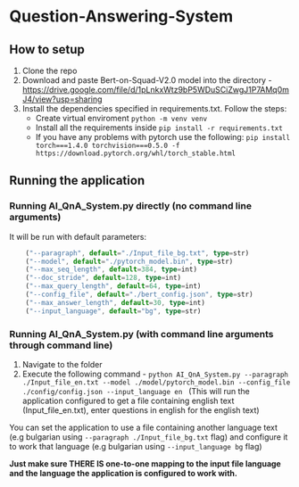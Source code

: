 # Question-Answering-System

## How to setup

1. Clone the repo
2. Download and paste Bert-on-Squad-V2.0 model into the directory - https://drive.google.com/file/d/1pLnkxWtz9bP5WDuSCiZwgJ1P7AMq0mJ4/view?usp=sharing
3. Install the dependencies specified in requirements.txt. Follow the steps:
    -   Create virtual enviroment ```python -m venv venv```
    -   Install all the requirements inside ```pip install -r requirements.txt```
    -   If you have any problems with pytorch use the following: ```pip install torch===1.4.0 torchvision===0.5.0 -f https://download.pytorch.org/whl/torch_stable.html```

## Running the application

### Running AI_QnA_System.py directly (no command line arguments)
It will be run with default parameters:
```typescript
    ("--paragraph", default="./Input_file_bg.txt", type=str)
    ("--model", default="./pytorch_model.bin", type=str)
    ("--max_seq_length", default=384, type=int)
    ("--doc_stride", default=128, type=int)
    ("--max_query_length", default=64, type=int)
    ("--config_file", default="./bert_config.json", type=str)
    ("--max_answer_length", default=30, type=int)
    ("--input_language", default="bg", type=str)
```
    
    
### Running AI_QnA_System.py (with command line arguments through command line)
1. Navigate to the folder
2. Execute the following command - ```python AI_QnA_System.py --paragraph ./Input_file_en.txt --model ./model/pytorch_model.bin --config_file ./config/config.json --input_language en ```
(This will run the application configured to get a file containing english text (Input_file_en.txt), enter questions in english for the english text)

You can set the application to use a file containing another language text (e.g bulgarian using ```--paragraph ./Input_file_bg.txt``` flag) and configure it to work that language (e.g bulgarian using ```--input_language bg``` flag)

<b>Just make sure THERE IS one-to-one mapping to the input file language and the language the application is configured to work with.</b>


